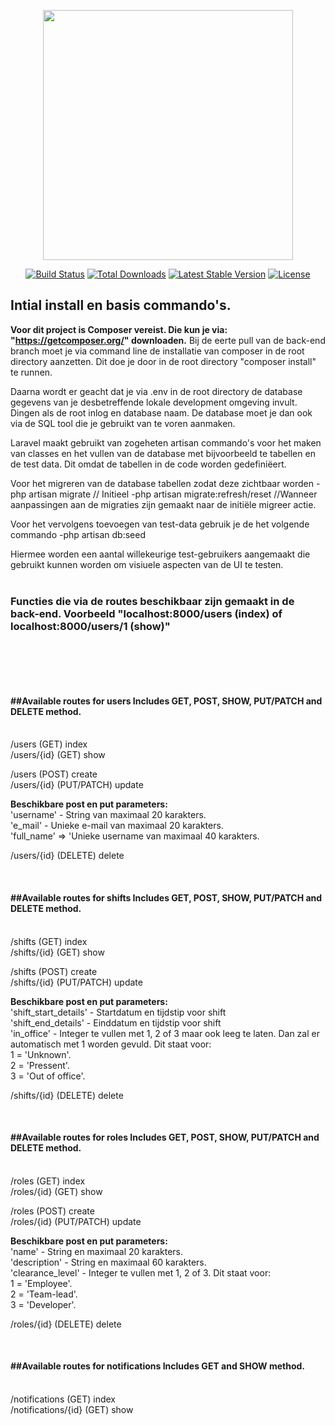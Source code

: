<p align="center"><a href="https://laravel.com" target="_blank"><img src="https://raw.githubusercontent.com/laravel/art/master/logo-lockup/5%20SVG/2%20CMYK/1%20Full%20Color/laravel-logolockup-cmyk-red.svg" width="400"></a></p>

<p align="center">
<a href="https://travis-ci.org/laravel/framework"><img src="https://travis-ci.org/laravel/framework.svg" alt="Build Status"></a>
<a href="https://packagist.org/packages/laravel/framework"><img src="https://img.shields.io/packagist/dt/laravel/framework" alt="Total Downloads"></a>
<a href="https://packagist.org/packages/laravel/framework"><img src="https://img.shields.io/packagist/v/laravel/framework" alt="Latest Stable Version"></a>
<a href="https://packagist.org/packages/laravel/framework"><img src="https://img.shields.io/packagist/l/laravel/framework" alt="License"></a>
</p>

## Intial install en basis commando's.
<b>Voor dit project is Composer vereist. Die kun je via: "https://getcomposer.org/" downloaden.</b>
Bij de eerte pull van de back-end branch moet je via command line de installatie van composer in de root directory aanzetten.
Dit doe je door in de root directory "composer install" te runnen.

Daarna wordt er geacht dat je via .env in de root directory de database gegevens van je desbetreffende lokale development omgeving invult. Dingen als de root inlog en database naam. De database moet je dan ook via de SQL tool die je gebruikt van te voren aanmaken.

Laravel maakt gebruikt van zogeheten artisan commando's voor het maken van classes en het vullen van de database met bijvoorbeeld te tabellen en de test data. Dit omdat de tabellen in de code worden gedefiniëert.

Voor het migreren van de database tabellen zodat deze zichtbaar worden
-php artisan migrate // Initieel
-php artisan migrate:refresh/reset //Wanneer aanpassingen aan de migraties zijn gemaakt naar de initiële migreer actie.

Voor het vervolgens toevoegen van test-data gebruik je de het volgende commando
-php artisan db:seed

Hiermee worden een aantal willekeurige test-gebruikers aangemaakt die gebruikt kunnen worden om visiuele aspecten van de UI te testen.
<br><br>

<h3>Functies die via de routes beschikbaar zijn gemaakt in de back-end. Voorbeeld "localhost:8000/users (index) of localhost:8000/users/1 (show)"</h3><br><br>

<br><h4>##Available routes for users Includes GET, POST, SHOW, PUT/PATCH and DELETE method. </h4></b><br>
 /users (GET) index <br>
 /users/{id} (GET) show <br>
 
 /users (POST) create <br>
 /users/{id} (PUT/PATCH) update <br>
 
 <b>Beschikbare post en put parameters:</b><br>
  'username' - String van maximaal 20 karakters. <br>
  'e_mail' - Unieke e-mail van maximaal 20 karakters. <br>
  'full_name' => 'Unieke username van maximaal 40 karakters. <br>
 
 /users/{id} (DELETE) delete <br>
 

<br><h4>##Available routes for shifts Includes GET, POST, SHOW, PUT/PATCH and DELETE method. </h4></b><br>
 /shifts (GET) index <br>
 /shifts/{id} (GET) show <br>
 
 /shifts (POST) create <br>
 /shifts/{id} (PUT/PATCH) update <br>
 
 <b>Beschikbare post en put parameters:</b><br>
 'shift_start_details' - Startdatum en tijdstip voor shift <br>
 'shift_end_details' - Einddatum en tijdstip voor shift <br>
 'in_office' - Integer te vullen met 1, 2 of 3 maar ook leeg te laten. Dan zal er automatisch met 1 worden gevuld. Dit staat voor: <br>
  1 = 'Unknown'. <br>
  2 = 'Pressent'. <br>
  3 = 'Out of office'. <br>
 
 /shifts/{id} (DELETE) delete <br>


<br><h4>##Available routes for roles Includes GET, POST, SHOW, PUT/PATCH and DELETE method. </h4></b><br>
 /roles (GET) index <br>
 /roles/{id} (GET) show <br>
 
 /roles (POST) create <br>
 /roles/{id} (PUT/PATCH) update <br>
 
 <b>Beschikbare post en put parameters:</b><br>
 'name' - String en maximaal 20 karakters. <br>
 'description' - String en maximaal 60 karakters. <br>
 'clearance_level' - Integer te vullen met 1, 2 of 3. Dit staat voor: <br>
  1 = 'Employee'. <br>
  2 = 'Team-lead'. <br>
  3 = 'Developer'. <br>
      
 /roles/{id} (DELETE) delete <br>

<br><h4>##Available routes for notifications Includes GET and SHOW method. </h4></b><br>
 /notifications (GET) index <br>
 /notifications/{id} (GET) show <br>

